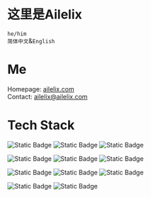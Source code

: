 # 这里是Ailelix
`he/him`  
`简体中文`&`English`  

# Me
Homepage: [ailelix.com](https://ailelix.com)  
Contact: [ailelix@ailelix.com](mailto:ailelix@ailelix.com)

# Tech Stack
![Static Badge](https://img.shields.io/badge/Golang-%2300ADD8?style=for-the-badge&logo=go&logoColor=white)
![Static Badge](https://img.shields.io/badge/C%23-%23512BD4?style=for-the-badge&logo=dotnet&logoColor=white)
![Static Badge](https://img.shields.io/badge/Python-%233776AB?style=for-the-badge&logo=python&logoColor=white)

![Static Badge](https://img.shields.io/badge/Vue-%234FC08D?style=for-the-badge&logo=vuedotjs&logoColor=white)
![Static Badge](https://img.shields.io/badge/Caddy-%231F88C0?style=for-the-badge&logo=caddy&logoColor=white)
![Static Badge](https://img.shields.io/badge/Cloudflare-%23F38020?style=for-the-badge&logo=cloudflarepages&logoColor=white)

![Static Badge](https://img.shields.io/badge/Arch-1793D1?style=for-the-badge&logo=ArchLinux&logoColor=white)
![Static Badge](https://img.shields.io/badge/NixOS-%235277C3?style=for-the-badge&logo=nixos&logoColor=white)
![Static Badge](https://img.shields.io/badge/Debian-%23A81D33?style=for-the-badge&logo=debian&logoColor=white)

![Static Badge](https://img.shields.io/badge/Visual_Studio-%235C2D91?style=for-the-badge&logo=visualstudio&logoColor=white)
![Static Badge](https://img.shields.io/badge/VS_Code-%23007ACC?style=for-the-badge&logo=visualstudiocode&logoColor=white)
